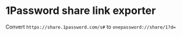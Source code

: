 # 1Password share link exporter

Convert `https://share.1password.com/s#` to `onepassword://share/1?d=`
